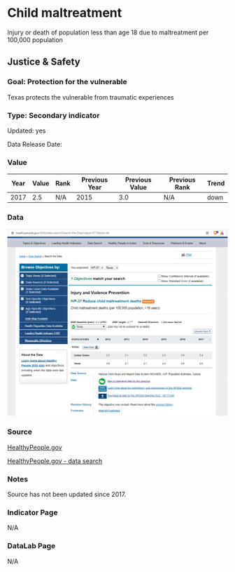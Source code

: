 # Child maltreatment


Injury or death of population less than age 18 due to maltreatment per 100,000 population

## Justice & Safety

### Goal: Protection for the vulnerable

Texas protects the vulnerable from traumatic experiences

### Type: Secondary indicator

Updated: yes

Data Release Date: 


### Value

| Year |  Value      | Rank     | Previous Year   | Previous Value | Previous Rank | Trend | 
| ----------- | ----------- | ----------- | ----------- | ----------- | ----------- | -----------|
|    2017     |  2.5     | N/A         |   2015     |   3.0       | N/A         |   down       | 

### Data

![dsd](./maltreatment.PNG)

### Source

[HealthyPeople.gov](https://www.healthypeople.gov/2020/data/map/4775?year=2017)

[HealthyPeople.gov - data search](https://www.healthypeople.gov/2020/data-search/Search-the-Data?objid=4775&sld=48)

### Notes

Source has not been updated since 2017.


### Indicator Page

N/A

### DataLab Page

N/A

